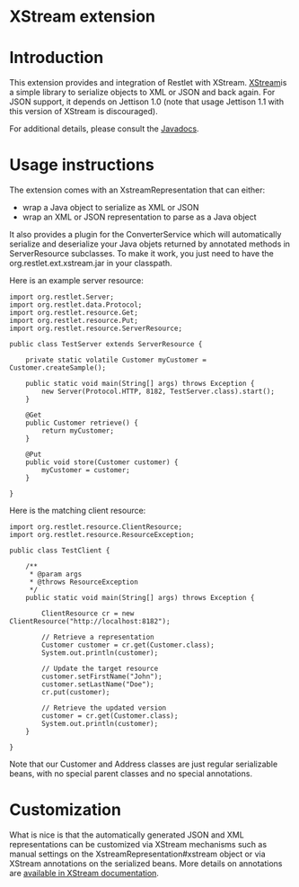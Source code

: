 XStream extension
=================

Introduction
============

This extension provides and integration of Restlet with XStream.
[XStream](http://xstream.codehaus.org/index.html)is
a simple library to serialize objects to XML or JSON and back again. For
JSON support, it depends on Jettison 1.0 (note that usage Jettison 1.1
with this version of XStream is discouraged).

For additional details, please consult the
[Javadocs](javadocs://jse/ext/org/restlet/ext/xstream/package-summary.html).

Usage instructions
==================

The extension comes with an XstreamRepresentation that can either:

-   wrap a Java object to serialize as XML or JSON
-   wrap an XML or JSON representation to parse as a Java object

It also provides a plugin for the ConverterService which will
automatically serialize and deserialize your Java objets returned by
annotated methods in ServerResource subclasses. To make it work, you just need to have the org.restlet.ext.xstream.jar in your classpath.

Here is an example server resource:

    import org.restlet.Server;
    import org.restlet.data.Protocol;
    import org.restlet.resource.Get;
    import org.restlet.resource.Put;
    import org.restlet.resource.ServerResource;

    public class TestServer extends ServerResource {

        private static volatile Customer myCustomer = Customer.createSample();

        public static void main(String[] args) throws Exception {
            new Server(Protocol.HTTP, 8182, TestServer.class).start();
        }

        @Get
        public Customer retrieve() {
            return myCustomer;
        }

        @Put
        public void store(Customer customer) {
            myCustomer = customer;
        }

    }

Here is the matching client resource:

    import org.restlet.resource.ClientResource;
    import org.restlet.resource.ResourceException;

    public class TestClient {

        /**
         * @param args
         * @throws ResourceException
         */
        public static void main(String[] args) throws Exception {

            ClientResource cr = new ClientResource("http://localhost:8182");

            // Retrieve a representation
            Customer customer = cr.get(Customer.class);
            System.out.println(customer);

            // Update the target resource
            customer.setFirstName("John");
            customer.setLastName("Doe");
            cr.put(customer);

            // Retrieve the updated version
            customer = cr.get(Customer.class);
            System.out.println(customer);
        }

    }

Note that our Customer and Address classes are just regular serializable
beans, with no special parent classes and no special annotations.

Customization
=============

What is nice is that the automatically generated JSON and XML
representations can be customized via XStream mechanisms such as manual
settings on the XstreamRepresentation\#xstream object or via XStream
annotations on the serialized beans. More details on annotations are
[available in XStream
documentation](http://xstream.codehaus.org/annotations-tutorial.html).

